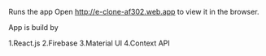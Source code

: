 Runs the app
Open http://e-clone-af302.web.app to view it in the browser.

App is build by

1.React.js
2.Firebase
3.Material UI
4.Context API


